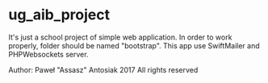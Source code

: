 # ug_aib_project

It's just a school project of simple web application.
In order to work properly, folder should be named "bootstrap".
This app use SwiftMailer and PHPWebsockets server.

Author: Paweł "Assasz" Antosiak
2017 All rights reserved
